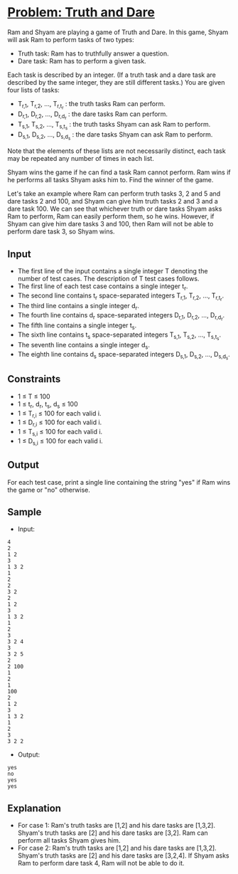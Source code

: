 # [Problem: Truth and Dare](https://www.codechef.com/problems/TRUEDARE)

Ram and Shyam are playing a game of Truth and Dare. In this game, Shyam will ask Ram to perform tasks of two types:

- Truth task: Ram has to truthfully answer a question.
- Dare task: Ram has to perform a given task.

Each task is described by an integer. (If a truth task and a dare task are described by the same integer, they are still different tasks.) You are given four lists of tasks:

- T<sub>r,1</sub>, T<sub>r,2</sub>, ..., T<sub>r,t<sub>r</sub></sub> : the truth tasks Ram can perform.
- D<sub>r,1</sub>, D<sub>r,2</sub>, ..., D<sub>r,d<sub>r</sub></sub> : the dare tasks Ram can perform.
- T<sub>s,1</sub>, T<sub>s,2</sub>, ..., T<sub>s,t<sub>s</sub></sub> : the truth tasks Shyam can ask Ram to perform.
- D<sub>s,1</sub>, D<sub>s,2</sub>, ..., D<sub>s,d<sub>s</sub></sub> : the dare tasks Shyam can ask Ram to perform.

Note that the elements of these lists are not necessarily distinct, each task may be repeated any number of times in each list.

Shyam wins the game if he can find a task Ram cannot perform. Ram wins if he performs all tasks Shyam asks him to. Find the winner of the game.

Let's take an example where Ram can perform truth tasks 3, 2 and 5 and dare tasks 2 and 100, and Shyam can give him truth tasks 2 and 3 and a dare task 100. We can see that whichever truth or dare tasks Shyam asks Ram to perform, Ram can easily perform them, so he wins. However, if Shyam can give him dare tasks 3 and 100, then Ram will not be able to perform dare task 3, so Shyam wins.

## Input

- The first line of the input contains a single integer T denoting the number of test cases. The description of T test cases follows.
- The first line of each test case contains a single integer t<sub>r</sub>.
- The second line contains t<sub>r</sub> space-separated integers T<sub>r,1</sub>, T<sub>r,2</sub>, ..., T<sub>r,t<sub>r</sub></sub>.
- The third line contains a single integer d<sub>r</sub>.
- The fourth line contains d<sub>r</sub> space-separated integers D<sub>r,1</sub>, D<sub>r,2</sub>, ..., D<sub>r,d<sub>r</sub></sub>.
- The fifth line contains a single integer t<sub>s</sub>.
- The sixth line contains t<sub>s</sub> space-separated integers T<sub>s,1</sub>, T<sub>s,2</sub>, ..., T<sub>s,t<sub>s</sub></sub>.
- The seventh line contains a single integer d<sub>s</sub>.
- The eighth line contains d<sub>s</sub> space-separated integers D<sub>s,1</sub>, D<sub>s,2</sub>, ..., D<sub>s,d<sub>s</sub></sub>.

## Constraints

- 1 ≤ T ≤ 100
- 1 ≤ t<sub>r</sub>, d<sub>r</sub>, t<sub>s</sub>, d<sub>s</sub> ≤ 100
- 1 ≤ T<sub>r,i</sub> ≤ 100 for each valid i.
- 1 ≤ D<sub>r,i</sub> ≤ 100 for each valid i.
- 1 ≤ T<sub>s,i</sub> ≤ 100 for each valid i.
- 1 ≤ D<sub>s,i</sub> ≤ 100 for each valid i.

## Output

For each test case, print a single line containing the string "yes" if Ram wins the game or "no" otherwise.

## Sample

- Input:
```
4
2
1 2
3
1 3 2
1
2
2
3 2
2
1 2
3
1 3 2
1
2
3
3 2 4
3
3 2 5
2
2 100
1
2
1
100
2
1 2
3
1 3 2
1
2
3
3 2 2
```

- Output:
```
yes
no
yes
yes
```

## Explanation

- For case 1: Ram's truth tasks are [1,2] and his dare tasks are [1,3,2]. Shyam's truth tasks are [2] and his dare tasks are [3,2]. Ram can perform all tasks Shyam gives him.
- For case 2: Ram's truth tasks are [1,2] and his dare tasks are [1,3,2]. Shyam's truth tasks are [2] and his dare tasks are [3,2,4]. If Shyam asks Ram to perform dare task 4, Ram will not be able to do it.
